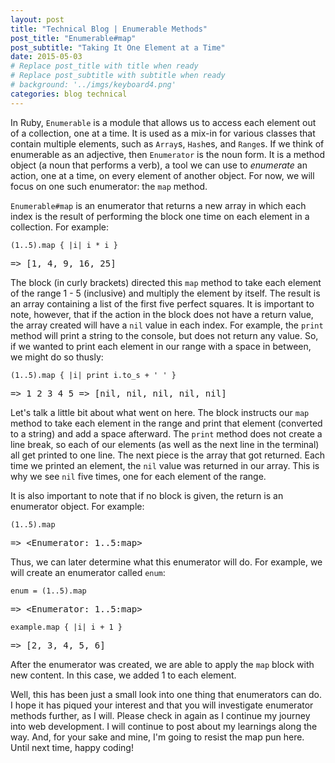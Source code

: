 ```yaml
---
layout: post
title: "Technical Blog | Enumerable Methods"
post_title: "Enumerable#map"
post_subtitle: "Taking It One Element at a Time"
date: 2015-05-03
# Replace post_title with title when ready
# Replace post_subtitle with subtitle when ready
# background: '../imgs/keyboard4.png'
categories: blog technical
---
```


<p>
  In Ruby, <code>Enumerable</code> is a module that allows us to access each element out of a collection, one at a time. It is used as a mix-in for various classes that contain multiple elements, such as <code>Array</code>s, <code>Hash</code>es, and <code>Range</code>s. If we think of enumerable as an adjective, then <code>Enumerator</code> is the noun form. It is a method object (a noun that performs a verb), a tool we can use to <i>enumerate</i> an action, one at a time, on every element of another object. For now, we will focus on one such enumerator: the <code>map</code> method.
</p>
<p>
  <code>Enumerable#map</code> is an enumerator that returns a new array in which each index is the result of performing the block one time on each element in a collection. For example:
  <pre><code>(1..5).map { |i| i * i }</code></pre>
  <pre><samp>=> [1, 4, 9, 16, 25]</samp></pre>
  The block (in curly brackets) directed this <code>map</code> method to take each element of the range 1 - 5 (inclusive) and multiply the element by itself. The result is an array containing a list of the first five perfect squares. It is important to note, however, that if the action in the block does not have a return value, the array created will have a <code>nil</code> value in each index. For example, the <code>print</code> method will print a string to the console, but does not return any value. So, if we wanted to print each element in our range with a space in between, we might do so thusly:
  <pre><code>(1..5).map { |i| print i.to_s + ' ' }</code></pre>
  <pre><samp>=> 1 2 3 4 5 => [nil, nil, nil, nil, nil]</samp></pre>
  Let's talk a little bit about what went on here. The block instructs our <code>map</code> method to take each element in the range and print that element (converted to a string) and add a space afterward. The <code>print</code> method does not create a line break, so each of our elements (as well as the next line in the terminal) all get printed to one line. The next piece is the array that got returned. Each time we printed an element, the <code>nil</code> value was returned in our array. This is why we see <code>nil</code> five times, one for each element of the range.
</p>
<p>
  It is also important to note that if no block is given, the return is an enumerator object. For example:
  <pre><code>(1..5).map</code></pre>
  <pre><samp>=> &lt;Enumerator: 1..5:map&gt;</samp></pre>
  Thus, we can later determine what this enumerator will do. For example, we will create an enumerator called <code>enum</code>:
  <pre><code>enum = (1..5).map</code></pre>
  <pre><samp>=> &lt;Enumerator: 1..5:map&gt;</samp></pre>
  <pre><code>example.map { |i| i + 1 }</code></pre>
  <pre><samp>=> [2, 3, 4, 5, 6]</samp></pre>
  After the enumerator was created, we are able to apply the <code>map</code> block with new content. In this case, we added 1 to each element.
</p>
<p>
  Well, this has been just a small look into one thing that enumerators can do. I hope it has piqued your interest and that you will investigate enumerator methods further, as I will. Please check in again as I continue my journey into web development. I will continue to post about my learnings along the way. And, for your sake and mine, I'm going to resist the map pun here. Until next time, happy coding!
</p>